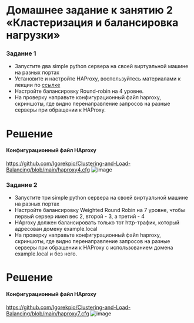 # Домашнее задание к занятию 2 «Кластеризация и балансировка нагрузки»

### Задание 1
- Запустите два simple python сервера на своей виртуальной машине на разных портах
- Установите и настройте HAProxy, воспользуйтесь материалами к лекции по [ссылке](2/)
- Настройте балансировку Round-robin на 4 уровне.
- На проверку направьте конфигурационный файл haproxy, скриншоты, где видно перенаправление запросов на разные серверы при обращении к HAProxy.

# Решение
#### Конфигурационный файл HAproxy
https://github.com/Igorekpio/Clustering-and-Load-Balancing/blob/main/haproxy4.cfg
![image](https://github.com/user-attachments/assets/6c0fbf4c-0b77-4ddb-bc55-54ec262e5bba)


### Задание 2
- Запустите три simple python сервера на своей виртуальной машине на разных портах
- Настройте балансировку Weighted Round Robin на 7 уровне, чтобы первый сервер имел вес 2, второй - 3, а третий - 4
- HAproxy должен балансировать только тот http-трафик, который адресован домену example.local
- На проверку направьте конфигурационный файл haproxy, скриншоты, где видно перенаправление запросов на разные серверы при обращении к HAProxy c использованием домена example.local и без него.

# Решение  
#### Конфигурационный файл HAproxy
https://github.com/Igorekpio/Clustering-and-Load-Balancing/blob/main/haproxy7.cfg
![image](https://github.com/user-attachments/assets/a09a051d-cd18-4c64-be16-9d85956074ce)
